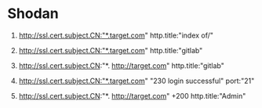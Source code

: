 # Shodan

1. http://ssl.cert.subject.CN:"*.target.com" http.title:"index of/" 
 
2. http://ssl.cert.subject.CN:"*.target.com" http.title:"gitlab" 
 
3. http://ssl.cert.subject.CN:"*. http://target.com" http.title:"gitlab" 
 
4. http://ssl.cert.subject.CN:"*.target.com" "230 login successful" port:"21" 
 
5. http://ssl.cert.subject.CN:"*. http://target.com" +200 http.title:"Admin"


